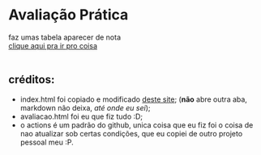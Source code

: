 # Avaliação Prática
faz umas tabela aparecer de nota <br>
[clique aqui pra ir pro coisa](https://pedro-escola.github.io/avaliacao-analise/) <br>
<br>

## créditos:
- index.html foi copiado e modificado [deste site](https://www.conductor.com/academy/redirects/faq/javascript-redirect/); (**não** abre outra aba, markdown não deixa, *até onde eu sei*);
- avaliacao.html foi eu que fiz tudo :D;
- o actions é um padrão do github, unica coisa que eu fiz foi o coisa de nao atualizar sob certas condições, que eu copiei de outro projeto pessoal meu :P.
